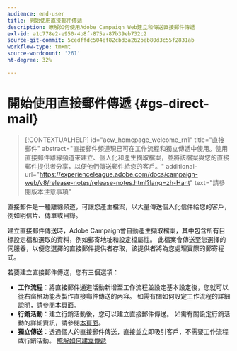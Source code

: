 ```yaml
---
audience: end-user
title: 開始使用直接郵件傳遞
description: 瞭解如何使用Adobe Campaign Web建立和傳送直接郵件傳遞
exl-id: a1c778e2-e950-4b8f-875a-87b39eb732c2
source-git-commit: 5cedffdc504ef82cbd3a262beb80d3c55f2831ab
workflow-type: tm+mt
source-wordcount: '261'
ht-degree: 32%

---
```


# 開始使用直接郵件傳遞 {#gs-direct-mail}

>[!CONTEXTUALHELP]
>id="acw_homepage_welcome_rn1"
>title="直接郵件"
>abstract="直接郵件頻道現已可在工作流程和獨立傳遞中使用。使用直接郵件離線頻道來建立、個人化和產生摘取檔案，並將該檔案與您的直接郵件提供者分享，以便他們傳送郵件給您的客戶。"
>additional-url="https://experienceleague.adobe.com/docs/campaign-web/v8/release-notes/release-notes.html?lang=zh-Hant" text="請參閱版本注意事項"


直接郵件是一種離線頻道，可讓您產生檔案，以大量傳送個人化信件給您的客戶，例如明信片、傳單或目錄。

建立直接郵件傳送時，Adobe Campaign會自動產生擷取檔案，其中包含所有目標設定檔和選取的資料，例如郵寄地址和設定檔屬性。 此檔案會傳送至您選擇的伺服器，以便您選擇的直接郵件提供者存取，該提供者將為您處理實際的郵寄程式。

若要建立直接郵件傳送，您有三個選項：

* **工作流程**：將直接郵件通道活動新增至工作流程並設定基本設定後，您就可以從右窗格功能表製作直接郵件傳送的內容。 如需有關如何設定工作流程的詳細說明，請參閱[本頁面](../workflows/gs-workflow-creation.md)。
* **行銷活動**：建立行銷活動後，您可以建立直接郵件傳送。 如需有關設定行銷活動的詳細資訊，請參閱[本頁面](../campaigns/gs-campaigns.md)。
* **獨立傳送**：透過個人的直接郵件傳送，直接並立即吸引客戶，不需要工作流程或行銷活動。 [瞭解如何建立傳遞](../msg/gs-deliveries.md)

<!--
<table style="table-layout:fixed"><tr style="border: 0;">
<td>
<a href="create-push.md">
<img alt="Lead" src="assets/do-not-localize/push_create.jpeg">
</a>
<div><a href="create-push.md"><strong>Create a push delivery</strong>
</div>
<p>
</td>
<td>
<a href="content-push.md">
<img alt="Infrequent" src="assets/do-not-localize/push_design.jpeg">
</a>
<div>
<a href="content-push.md"><strong>Design a push delivery<strong></strong></a>
</div>
<p></td>
<td>
<a href="send-push.md">
<img alt="Validation" src="assets/do-not-localize/push_send.jpeg">
</a>
<div>
<a href="send-push.md"><strong>Send a push delivery</strong></a>
</div>
<p>
</td>
<td>
<a href="send-push.md">
<img alt="Validation" src="assets/do-not-localize/push_report.jpeg">
</a>
<div>
<a href="send-push.md"><strong>Push delivery report</strong></a>
</div>
<p>
</td>
</tr></table>
-->
